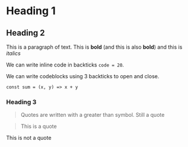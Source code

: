# Heading 1

## Heading 2
This is a paragraph of text.
This is __bold__ (and this is also **bold**) and this is _italics_

We can write inline code in backticks `code = 20`.

We can write codeblocks using 3 backticks to open and close.
```
const sum = (x, y) => x + y
```

### Heading 3

> Quotes are written with a greater than symbol.
Still a quote

> This is a quote

This is not a quote
